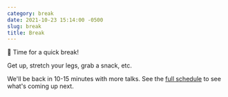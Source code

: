 ```yaml
---
category: break
date: 2021-10-23 15:14:00 -0500
slug: break
title: Break
---
```


🚶 Time for a quick break!

Get up, stretch your legs, grab a snack, etc.

 We'll be back in 10-15 minutes with more talks. See the [full schedule](https://2021.djangocon.us/talks/) to see what's coming up next.